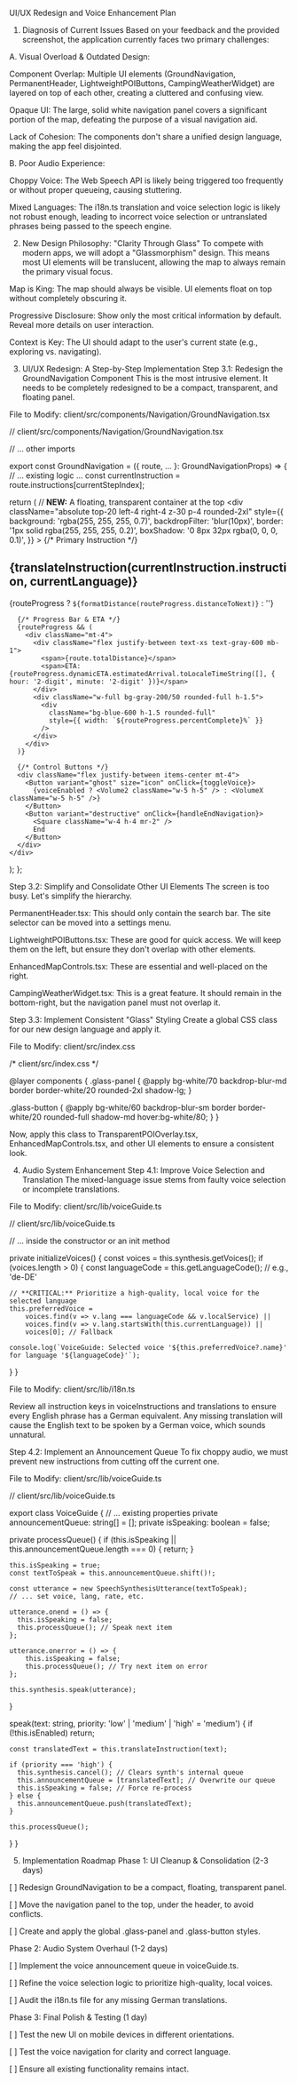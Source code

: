 UI/UX Redesign and Voice Enhancement Plan
1. Diagnosis of Current Issues
Based on your feedback and the provided screenshot, the application currently faces two primary challenges:

A. Visual Overload & Outdated Design:

Component Overlap: Multiple UI elements (GroundNavigation, PermanentHeader, LightweightPOIButtons, CampingWeatherWidget) are layered on top of each other, creating a cluttered and confusing view.

Opaque UI: The large, solid white navigation panel covers a significant portion of the map, defeating the purpose of a visual navigation aid.

Lack of Cohesion: The components don't share a unified design language, making the app feel disjointed.

B. Poor Audio Experience:

Choppy Voice: The Web Speech API is likely being triggered too frequently or without proper queueing, causing stuttering.

Mixed Languages: The i18n.ts translation and voice selection logic is likely not robust enough, leading to incorrect voice selection or untranslated phrases being passed to the speech engine.

2. New Design Philosophy: "Clarity Through Glass"
To compete with modern apps, we will adopt a "Glassmorphism" design. This means most UI elements will be translucent, allowing the map to always remain the primary visual focus.

Map is King: The map should always be visible. UI elements float on top without completely obscuring it.

Progressive Disclosure: Show only the most critical information by default. Reveal more details on user interaction.

Context is Key: The UI should adapt to the user's current state (e.g., exploring vs. navigating).

3. UI/UX Redesign: A Step-by-Step Implementation
Step 3.1: Redesign the GroundNavigation Component
This is the most intrusive element. It needs to be completely redesigned to be a compact, transparent, and floating panel.

File to Modify: client/src/components/Navigation/GroundNavigation.tsx

// client/src/components/Navigation/GroundNavigation.tsx

// ... other imports

export const GroundNavigation = ({ route, ... }: GroundNavigationProps) => {
  // ... existing logic ...
  const currentInstruction = route.instructions[currentStepIndex];

  return (
    // **NEW:** A floating, transparent container at the top
    <div
      className="absolute top-20 left-4 right-4 z-30 p-4 rounded-2xl"
      style={{
        background: 'rgba(255, 255, 255, 0.7)',
        backdropFilter: 'blur(10px)',
        border: '1px solid rgba(255, 255, 255, 0.2)',
        boxShadow: '0 8px 32px rgba(0, 0, 0, 0.1)',
      }}
    >
      {/* Primary Instruction */}
      <div className="flex items-center gap-4">
        <div className="bg-blue-600 text-white rounded-lg p-3">
          <Navigation className="w-6 h-6" />
        </div>
        <div>
          <h2 className="text-xl font-bold text-gray-900">
            {translateInstruction(currentInstruction.instruction, currentLanguage)}
          </h2>
          <p className="text-lg text-gray-700">
            {routeProgress ? `${formatDistance(routeProgress.distanceToNext)}` : ''}
          </p>
        </div>
      </div>

      {/* Progress Bar & ETA */}
      {routeProgress && (
        <div className="mt-4">
          <div className="flex justify-between text-xs text-gray-600 mb-1">
            <span>{route.totalDistance}</span>
            <span>ETA: {routeProgress.dynamicETA.estimatedArrival.toLocaleTimeString([], { hour: '2-digit', minute: '2-digit' })}</span>
          </div>
          <div className="w-full bg-gray-200/50 rounded-full h-1.5">
            <div
              className="bg-blue-600 h-1.5 rounded-full"
              style={{ width: `${routeProgress.percentComplete}%` }}
            />
          </div>
        </div>
      )}

      {/* Control Buttons */}
      <div className="flex justify-between items-center mt-4">
        <Button variant="ghost" size="icon" onClick={toggleVoice}>
          {voiceEnabled ? <Volume2 className="w-5 h-5" /> : <VolumeX className="w-5 h-5" />}
        </Button>
        <Button variant="destructive" onClick={handleEndNavigation}>
          <Square className="w-4 h-4 mr-2" />
          End
        </Button>
      </div>
    </div>
  );
};

Step 3.2: Simplify and Consolidate Other UI Elements
The screen is too busy. Let's simplify the hierarchy.

PermanentHeader.tsx: This should only contain the search bar. The site selector can be moved into a settings menu.

LightweightPOIButtons.tsx: These are good for quick access. We will keep them on the left, but ensure they don't overlap with other elements.

EnhancedMapControls.tsx: These are essential and well-placed on the right.

CampingWeatherWidget.tsx: This is a great feature. It should remain in the bottom-right, but the navigation panel must not overlap it.

Step 3.3: Implement Consistent "Glass" Styling
Create a global CSS class for our new design language and apply it.

File to Modify: client/src/index.css

/* client/src/index.css */

@layer components {
  .glass-panel {
    @apply bg-white/70 backdrop-blur-md border border-white/20 rounded-2xl shadow-lg;
  }

  .glass-button {
    @apply bg-white/60 backdrop-blur-sm border border-white/20 rounded-full shadow-md hover:bg-white/80;
  }
}

Now, apply this class to TransparentPOIOverlay.tsx, EnhancedMapControls.tsx, and other UI elements to ensure a consistent look.

4. Audio System Enhancement
Step 4.1: Improve Voice Selection and Translation
The mixed-language issue stems from faulty voice selection or incomplete translations.

File to Modify: client/src/lib/voiceGuide.ts

// client/src/lib/voiceGuide.ts

// ... inside the constructor or an init method

private initializeVoices() {
  const voices = this.synthesis.getVoices();
  if (voices.length > 0) {
    const languageCode = this.getLanguageCode(); // e.g., 'de-DE'
    
    // **CRITICAL:** Prioritize a high-quality, local voice for the selected language
    this.preferredVoice = 
        voices.find(v => v.lang === languageCode && v.localService) ||
        voices.find(v => v.lang.startsWith(this.currentLanguage)) ||
        voices[0]; // Fallback

    console.log(`VoiceGuide: Selected voice '${this.preferredVoice?.name}' for language '${languageCode}'`);
  }
}

File to Modify: client/src/lib/i18n.ts

Review all instruction keys in voiceInstructions and translations to ensure every English phrase has a German equivalent. Any missing translation will cause the English text to be spoken by a German voice, which sounds unnatural.

Step 4.2: Implement an Announcement Queue
To fix choppy audio, we must prevent new instructions from cutting off the current one.

File to Modify: client/src/lib/voiceGuide.ts

// client/src/lib/voiceGuide.ts

export class VoiceGuide {
  // ... existing properties
  private announcementQueue: string[] = [];
  private isSpeaking: boolean = false;

  private processQueue() {
    if (this.isSpeaking || this.announcementQueue.length === 0) {
      return;
    }

    this.isSpeaking = true;
    const textToSpeak = this.announcementQueue.shift()!;
    
    const utterance = new SpeechSynthesisUtterance(textToSpeak);
    // ... set voice, lang, rate, etc.

    utterance.onend = () => {
      this.isSpeaking = false;
      this.processQueue(); // Speak next item
    };

    utterance.onerror = () => {
        this.isSpeaking = false;
        this.processQueue(); // Try next item on error
    };

    this.synthesis.speak(utterance);
  }

  speak(text: string, priority: 'low' | 'medium' | 'high' = 'medium') {
    if (!this.isEnabled) return;
    
    const translatedText = this.translateInstruction(text);

    if (priority === 'high') {
      this.synthesis.cancel(); // Clears synth's internal queue
      this.announcementQueue = [translatedText]; // Overwrite our queue
      this.isSpeaking = false; // Force re-process
    } else {
      this.announcementQueue.push(translatedText);
    }
    
    this.processQueue();
  }
}

5. Implementation Roadmap
Phase 1: UI Cleanup & Consolidation (2-3 days)

[ ] Redesign GroundNavigation to be a compact, floating, transparent panel.

[ ] Move the navigation panel to the top, under the header, to avoid conflicts.

[ ] Create and apply the global .glass-panel and .glass-button styles.

Phase 2: Audio System Overhaul (1-2 days)

[ ] Implement the voice announcement queue in voiceGuide.ts.

[ ] Refine the voice selection logic to prioritize high-quality, local voices.

[ ] Audit the i18n.ts file for any missing German translations.

Phase 3: Final Polish & Testing (1 day)

[ ] Test the new UI on mobile devices in different orientations.

[ ] Test the voice navigation for clarity and correct language.

[ ] Ensure all existing functionality remains intact.